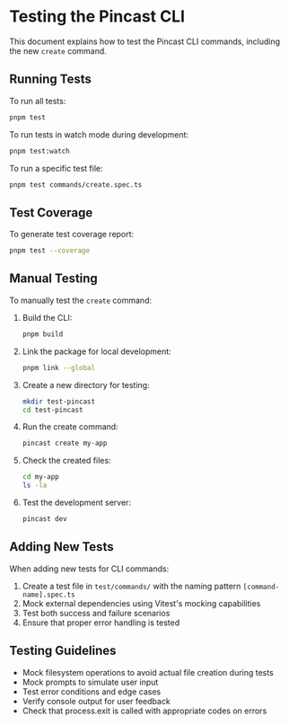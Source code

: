 # Testing the Pincast CLI

This document explains how to test the Pincast CLI commands, including the new `create` command.

## Running Tests

To run all tests:

```bash
pnpm test
```

To run tests in watch mode during development:

```bash
pnpm test:watch
```

To run a specific test file:

```bash
pnpm test commands/create.spec.ts
```

## Test Coverage

To generate test coverage report:

```bash
pnpm test --coverage
```

## Manual Testing

To manually test the `create` command:

1. Build the CLI:
   ```bash
   pnpm build
   ```

2. Link the package for local development:
   ```bash
   pnpm link --global
   ```

3. Create a new directory for testing:
   ```bash
   mkdir test-pincast
   cd test-pincast
   ```

4. Run the create command:
   ```bash
   pincast create my-app
   ```

5. Check the created files:
   ```bash
   cd my-app
   ls -la
   ```

6. Test the development server:
   ```bash
   pincast dev
   ```

## Adding New Tests

When adding new tests for CLI commands:

1. Create a test file in `test/commands/` with the naming pattern `[command-name].spec.ts`
2. Mock external dependencies using Vitest's mocking capabilities
3. Test both success and failure scenarios
4. Ensure that proper error handling is tested

## Testing Guidelines

- Mock filesystem operations to avoid actual file creation during tests
- Mock prompts to simulate user input
- Test error conditions and edge cases
- Verify console output for user feedback
- Check that process.exit is called with appropriate codes on errors